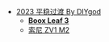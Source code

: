 - [2023 平稳过渡 By DIYgod](https://diygod.cc/2023)
	- **[Boox Leaf 3](https://m.tb.cn/h.5oipXLN?tk=C5hFW6ikj5X)**
	- [索尼 ZV1 M2](https://m.tb.cn/h.5oixsbm?tk=T3sGW6isGfY)
